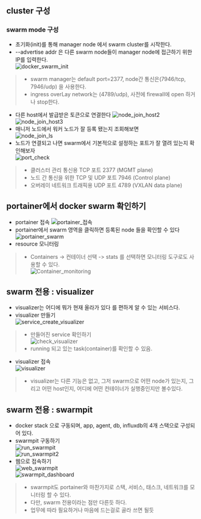 ## cluster 구성

### swarm mode 구성
- 초기화(init)를 통해 manager node 에서 swarm cluster를 시작한다.
- --advertise addr 은 다른 swarm node들이 manager node에 접근하기 위한 IP를 입력한다.  
![docker_swarm_init](../docker_swarm/img/docker_swarm_init.png)  
> - swarm manager는 default port=2377, node간 통신은(7946/tcp, 7946/udp) 을 사용한다.
> - ingress overLay network는 (4789/udp), 사전에 firewall에 open 하거나 stop한다.
- 다른 host에서 발급받은 토큰으로 연결한다
![node_join_host2](../docker_swarm/img/node_join_host2.png)  
![node_join_host3](../docker_swarm/img/node_join_host3.png)    
- 매니저 노드에서 워커 노드가 잘 등록 됐는지 조회해보면  
![node_join_ls](../docker_swarm/img/node_join_ls.png)  
- 노드가 연결되고 나면 swarm에서 기본적으로 설정하는 포트가 잘 열려 있는지 확인해보자  
![port_check](../docker_swarm/img/port_check.png)    
> - 클러스터 관리 통신용 TCP 포트 2377 (MGMT plane)  
> - 노드 간 통신을 위한 TCP 및 UDP 포트 7946 (Control plane)  
> - 오버레이 네트워크 트래픽용 UDP 포트 4789 (VXLAN data plane)  

## portainer에서 docker swarm 확인하기
- portainer 접속
![portainer_접속](../docker_swarm/img/portainer_접속.png)  
- portainer에서 swarm 영역을 클릭하면 등록된 node 들을 확인할 수 있다  
![portainer_swarm](../docker_swarm/img/portainer_swarm.png)    
- resource 모니터링
> - Containers -> 컨테이너 선택 -> stats 를 선택하면 모니터링 도구로도 사용할 수 있다.  
> ![Container_monitoring](../docker_swarm/img/Container_monitoring.png)      

## swarm 전용 : visualizer
- visualizer는 어디에 뭐가 현재 올라가 있다 를 편하게 알 수 있는 서비스다.
- visualizer 만들기  
![service_create_visualizer](../docker_swarm/img/service_create_visualizer.png)      
> - 만들어진 service 확인하기  
> ![check_visualizer](../docker_swarm/img/check_visualizer.png)    
> - running 되고 있는 task(container)를 확인할 수 있음.  
- visualizer 접속  
![visualizer](../docker_swarm/img/visualizer.png)    
> - visualizer는 다른 기능은 없고, 그저 swarm으로 어떤 node가 있는지, 그리고 어떤 host인지, 어디에 어떤 컨테이너가 실행중인지만 볼수있다.  

## swarm 전용 : swarmpit  
- docker stack 으로 구동되며, app, agent, db, influxdb의 4개 스택으로 구성되어 있다.  
- swarmpit 구동하기  
![run_swarmpit](../docker_swarm/img/run_swarmpit.png)    
![run_swarmpit2](../docker_swarm/img/run_swarmpit2.png)    
- 웹으로 접속하기  
![web_swarmpit](../docker_swarm/img/web_swarmpit.png)    
![swarmpit_dashboard](../docker_swarm/img/swarmpit_dashboard.png)    
> - swarmpit도 portainer와 마찬가지로 스택, 서비스, 태스크, 네트워크를 모니터링 할 수 있다.
> - 다만, swarm 전용이라는 점만 다른듯 하다.
> - 업무에 따라 필요하거나 마음에 드는걸로 골라 쓰면 될듯
